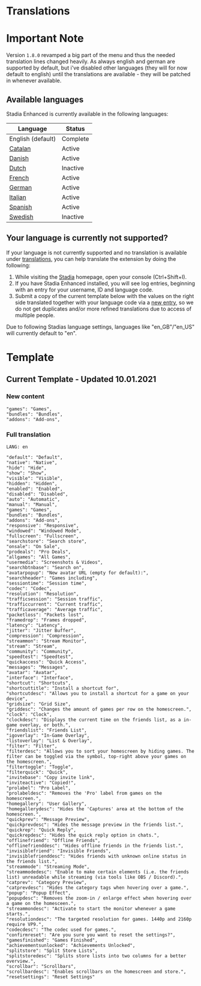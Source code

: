 
# Translations

# Important Note
Version `1.8.0` revamped a big part of the menu and thus the needed translation lines changed heavily. As always english and german are supported by default, but i've disabled other languages (they will for now default to english) until the translations are available - they will be patched in whenever available.

## Available languages
Stadia Enhanced is currently available in the following languages:

| Language | Status |
|--|--|
| English (default) | Complete |
| [Catalan](https://github.com/ChristopherKlay/StadiaEnhanced/discussions/60) | Active |
| [Danish](https://github.com/ChristopherKlay/StadiaEnhanced/discussions/81) | Active |
| [Dutch](https://github.com/ChristopherKlay/StadiaEnhanced/discussions/9) | Inactive |
| [French](https://github.com/ChristopherKlay/StadiaEnhanced/discussions/8) | Active |
| [German](https://github.com/ChristopherKlay/StadiaEnhanced/discussions/13) | Active |
| [Italian](https://github.com/ChristopherKlay/StadiaEnhanced/discussions/7) | Active |
| [Spanish](https://github.com/ChristopherKlay/StadiaEnhanced/discussions/67) | Active |
| [Swedish](https://github.com/ChristopherKlay/StadiaEnhanced/discussions/11) | Inactive |

## Your language is currently not supported?
If your language is not currently supported and no translation is available under [translations](https://github.com/ChristopherKlay/StadiaEnhanced/discussions?discussions_q=category%3ATranslations), you can help translate the extension by doing the following:

1. While visiting the [Stadia](https://stadia.com/) homepage, open your console (Ctrl+Shift+I).
2. If you have Stadia Enhanced installed, you will see log entries, beginning with an entry for your username, ID and language code.
3. Submit a copy of the current template below with the values on the right side translated together with your language code via a [new entry](https://github.com/ChristopherKlay/StadiaEnhanced/discussions?discussions_q=category%3ATranslations), so we do not get duplicates and/or more refined translations due to access of multiple people.

Due to following Stadias language settings, languages like "en_GB"/"en_US" will currently default to "en".
# Template

## Current Template - Updated 10.01.2021
### New content
```
"games": "Games",
"bundles": "Bundles",
"addons": "Add-ons",
```
### Full translation
```
LANG: en
    
"default": "Default",
"native": "Native",
"hide": "Hide",
"show": "Show",
"visible": "Visible",
"hidden": "Hidden",
"enabled": "Enabled",
"disabled": "Disabled",
"auto": "Automatic",
"manual": "Manual",
"games": "Games",
"bundles": "Bundles",
"addons": "Add-ons",
"responsive": "Responsive",
"windowed": "Windowed Mode",
"fullscreen": "Fullscreen",
"searchstore": "Search store",
"onsale": "On Sale",
"prodeals": "Pro Deals",
"allgames": "All Games",
"usermedia": "Screenshots & Videos",
"searchbtnbase": "Search on",
"avatarpopup": "New avatar URL (empty for default):",
"searchheader": "Games including",
"sessiontime": "Session time",
"codec": "Codec",
"resolution": "Resolution",
"trafficsession": "Session traffic",
"trafficcurrent": "Current traffic",
"trafficaverage": "Average traffic",
"packetloss": "Packets lost",
"framedrop": "Frames dropped",
"latency": "Latency",
"jitter": "Jitter Buffer",
"compression": "Compression",
"streammon": "Stream Monitor",
"stream": "Stream",
"community": "Community",
"speedtest": "Speedtest",
"quickaccess": "Quick Access",
"messages": "Messages",
"avatar": "Avatar",
"interface": "Interface",
"shortcut": "Shortcuts",
"shortcuttitle": "Install a shortcut for",
"shortcutdesc": "Allows you to install a shortcut for a game on your device",
"gridsize": "Grid Size",
"griddesc": "Changes the amount of games per row on the homescreen.",
"clock": "Clock",
"clockdesc": "Displays the current time on the friends list, as a in-game overlay, or both.",
"friendslist": "Friends List",
"igoverlay": "In-Game Overlay",
"listoverlay": "List & Overlay",
"filter": "Filter",
"filterdesc": "Allows you to sort your homescreen by hiding games. The filter can be toggled via the symbol, top-right above your games on the homescreen.",
"filtertoggle": "Toggle",
"filterquick": "Quick",
"invitebase": "Copy invite link",
"inviteactive": "Copied!",
"prolabel": "Pro Label",
"prolabeldesc": "Removes the 'Pro' label from games on the homescreen.",
"homegallery": "User Gallery",
"homegallerydesc": "Hides the 'Captures' area at the bottom of the homescreen.",
"quickprev": "Message Preview",
"quickprevdesc": "Hides the message preview in the friends list.",
"quickrep": "Quick Reply",
"quickrepdesc": "Hides the quick reply option in chats.",
"offlinefriend": "Offline Friends",
"offlinefrienddesc": "Hides offline friends in the friends list.",
"invisiblefriend": "Invisible Friends",
"invisiblefrienddesc": "Hides friends with unknown online status in the friends list.",
"streammode": "Streaming Mode",
"streammodedesc": "Enable to make certain elements (i.e. the friends list) unreadable while streaming (via tools like OBS / Discord).",
"catprev": "Category Preview",
"catprevdesc": "Hides the category tags when hovering over a game.",
"popup": "Popup Effect",
"popupdesc": "Removes the zoom-in / enlarge effect when hovering over a game on the homesceen.",
"streammondesc": "Activate to start the monitor whenever a game starts.",
"resolutiondesc": "The targeted resolution for games. 1440p and 2160p require VP9.",
"codecdesc": "The codec used for games.",
"confirmreset": "Are you sure you want to reset the settings?",
"gamesfinished": "Games Finished",
"achievementsunlocked": "Achievements Unlocked",
"splitstore": "Split Store Lists",
"splitstoredesc": "Splits store lists into two columns for a better overview.",
"scrollbar": "Scrollbars",
"scrollbardesc": "Enables scrollbars on the homescreen and store.",
"resetsettings": "Reset Settings"
```
